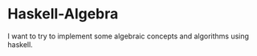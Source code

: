 # Haskell-Algebra

I want to try to implement some algebraic concepts and algorithms using haskell.

